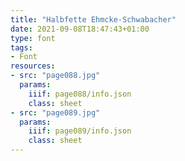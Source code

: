 ```yaml
---
title: "Halbfette Ehmcke-Schwabacher"
date: 2021-09-08T18:47:43+01:00
type: font
tags:
- Font
resources:
- src: "page088.jpg"
  params:
    iiif: page088/info.json
    class: sheet
- src: "page089.jpg"
  params:
    iiif: page089/info.json
    class: sheet
---
```

